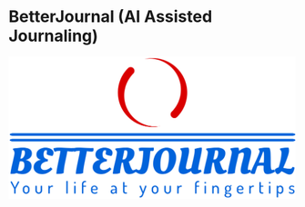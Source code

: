 # BetterJournal (AI Assisted Journaling)
![logo](https://github.com/Jerry-YZhao/BetterJournal/blob/main/betterlogo.png)
